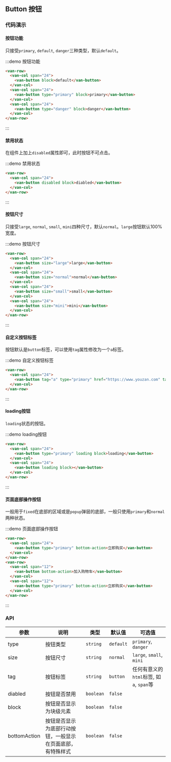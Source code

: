 <style>
.demo-button {
  .van-button {
    -webkit-tap-highlight-color: rgba(0, 0, 0, 0);
    user-select: none;
  }
  .van-row {
    padding: 0 15px;
    margin-bottom: 20px;
  }
  .van-col-24 {
    margin-bottom: 20px;

    &:last-child {
      margin-bottom: 0;
    }
  }
}
</style>

## Button 按钮

### 代码演示

#### 按钮功能

只接受`primary`, `default`, `danger`三种类型，默认`default`。

:::demo 按钮功能
```html
<van-row>
  <van-col span="24">
    <van-button block>default</van-button>
  </van-col>
  <van-col span="24">
    <van-button type="primary" block>primary</van-button>
  </van-col>
  <van-col span="24">
    <van-button type="danger" block>danger</van-button>
  </van-col>
</van-row>
```
:::

#### 禁用状态

在组件上加上`disabled`属性即可，此时按钮不可点击。

:::demo 禁用状态
```html
<van-row>
  <van-col span="24">
    <van-button disabled block>diabled</van-button>
  </van-col>
</van-row>
```
:::

#### 按钮尺寸

只接受`large`, `normal`, `small`, `mini`四种尺寸，默认`normal`。`large`按钮默认100%宽度。

:::demo 按钮尺寸
```html 
<van-row>
  <van-col span="24">
    <van-button size="large">large</van-button>
  </van-col>
  <van-col span="24">
    <van-button size="normal">normal</van-button>
  </van-col>
  <van-col span="24">
    <van-button size="small">small</van-button>
  </van-col>
  <van-col span="24">
    <van-button size="mini">mini</van-button>
  </van-col>
</van-row>
```
:::

#### 自定义按钮标签

按钮默认是`button`标签，可以使用`tag`属性修改为一个`a`标签。

:::demo 自定义按钮标签
```html 
<van-row>
  <van-col span="24">
    <van-button tag="a" type="primary" href="https://www.youzan.com" target="_blank">a标签按钮</van-button>
  </van-col>
</van-row>
```
:::

#### loading按钮

`loading`状态的按钮。

:::demo loading按钮
```html 
<van-row>
  <van-col span="24">
    <van-button type="primary" loading block>loading</van-button>
  </van-col>
  <van-col span="24">
    <van-button loading block></van-button>
  </van-col>
</van-row>
```
:::

#### 页面底部操作按钮

一般用于`fixed`在底部的区域或是`popup`弹层的底部，一般只使用`primary`和`normal`两种状态。

:::demo 页面底部操作按钮
```html 
<van-row>
  <van-col span="24">
    <van-button type="primary" bottom-action>立即购买</van-button>
  </van-col>
</van-row>
<van-row>
  <van-col span="12">
    <van-button bottom-action>加入购物车</van-button>
  </van-col>
  <van-col span="12">
    <van-button type="primary" bottom-action>立即购买</van-button>
  </van-col>
</van-row>
```
:::

### API

| 参数       | 说明      | 类型       | 默认值       | 可选值       |
|-----------|-----------|-----------|-------------|-------------|
| type | 按钮类型 | `string`  | `default`          | `primary`, `danger`   |
| size | 按钮尺寸 | `string`  | `normal`          | `large`, `small`, `mini`  |
| tag | 按钮标签 | `string`  | `button`          | 任何有意义的`html`标签, 如`a`, `span`等  |
| diabled | 按钮是否禁用 | `boolean`  |  `false`  |      |
| block | 按钮是否显示为块级元素 | `boolean`  |   `false`   |      |
| bottomAction | 按钮是否显示为底部行动按钮，一般显示在页面底部，有特殊样式 | `boolean`  |   `false`   |      |

